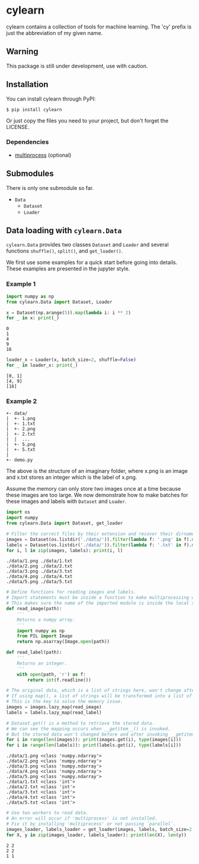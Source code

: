 # cylearn

cylearn contains a collection of tools for machine learning. The 'cy' prefix is just the abbreviation of my given name.

## Warning

This package is still under development, use with caution.

## Installation

You can install cylearn through PyPI:

```
$ pip install cylearn
```

Or just copy the files you need to your project, but don't forget the LICENSE.

### Dependencies

+ [multiprocess](https://github.com/uqfoundation/multiprocess) (optional)

## Submodules

There is only one submodule so far.

+ `Data`
  + `Dataset`
  + `Loader`

## Data loading with `cylearn.Data`

`cylearn.Data` provides two classes `Dataset` and `Loader` and several functions `shuffle()`, `split()`, and `get_loader()`.

We first use some examples for a quick start before going into details. These examples are presented in the jupyter style.

### Example 1

```Python
import numpy as np
from cylearn.Data import Dataset, Loader
```

```Python
x = Dataset(np.arange(5)).map(lambda i: i ** 2)
for _ in x: print(_)
```

```
0
1
4
9
16
```

```Python
loader_x = Loader(x, batch_size=2, shuffle=False)
for _ in loader_x: print(_)
```

```
[0, 1]
[4, 9]
[16]
```

### Example 2

```
+- data/
|  +- 1.png
|  +- 1.txt
|  +- 2.png
|  +- 2.txt
|  |  ...
|  +- 5.png
|  +- 5.txt
|
+- demo.py
```

The above is the structure of an imaginary folder, where x.png is an image and x.txt stores an integer which is the label of x.png.

Assume the memory can only store two images once at a time because these images are too large. We now demonstrate how to make batches for these images and labels with `Dataset` and `Loader`.

```Python
import os
import numpy
from cylearn.Data import Dataset, get_loader
```

```Python
# Filter the correct files by their extension and recover their dirname.
images = Dataset(os.listdir('./data/')).filter(lambda f: '.png' in f).map(lambda f: './data/' + f)
labels = Dataset(os.listdir('./data/')).filter(lambda f: '.txt' in f).map(lambda f: './data/' + f)
for i, l in zip(images, labels): print(i, l)
```

```
./data/1.png ./data/1.txt
./data/2.png ./data/2.txt
./data/3.png ./data/3.txt
./data/4.png ./data/4.txt
./data/5.png ./data/5.txt
```

```Python
# Define functions for reading images and labels.
# Import statements must be inside a function to make multiprocessing work.
# This makes sure the name of the imported module is inside the local symbol table.
def read_image(path):
    '''
    Returns a numpy array.
    '''
    import numpy as np
    from PIL import Image
    return np.asarray(Image.open(path))

def read_label(path):
    '''
    Returns an integer.
    '''
    with open(path, 'r') as f:
        return int(f.readline())
```

```Python
# The original data, which is a list of strings here, won't change after lazy_map() is called.
# If using map(), a list of strings will be transformed into a list of numpy arrays or integers.
# This is the key to solve the memory issue.
images = images.lazy_map(read_image)
labels = labels.lazy_map(read_label)
```

```Python
# Dataset.get() is a method to retrieve the stored data.
# We can see the mapping occurs when __getitem__() is invoked.
# But the stored data won't changed before and after invoking __getitem__().
for i in range(len(images)): print(images.get(i), type(images[i]))
for i in range(len(labels)): print(labels.get(i), type(labels[i]))
```

```
./data/1.png <class 'numpy.ndarray'>
./data/2.png <class 'numpy.ndarray'>
./data/3.png <class 'numpy.ndarray'>
./data/4.png <class 'numpy.ndarray'>
./data/5.png <class 'numpy.ndarray'>
./data/1.txt <class 'int'>
./data/2.txt <class 'int'>
./data/3.txt <class 'int'>
./data/4.txt <class 'int'>
./data/5.txt <class 'int'>
```

```Python
# Use two workers to read data.
# An error will occur if 'multiprocess' is not installed.
# Fix it by installing 'multiprocess' or not passing `parallel`.
images_loader, labels_loader = get_loader(images, labels, batch_size=2, parallel=2)
for X, y in zip(images_loader, labels_loader): print(len(X), len(y))
```

```
2 2
2 2
1 1
```
